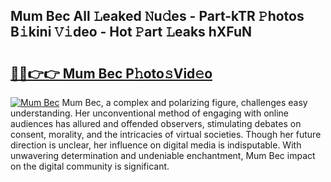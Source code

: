 ## Mum Bec All 𝙻eaked 𝙽u𝚍es - Part-kTR 𝙿hotos B𝚒kini 𝚅𝚒deo - Hot 𝙿art 𝙻eaks hXFuN

# <h2><a href="http://ld67f2.urlbe.top/?page=Mum+Bec">🔗🔗👉👉 Mum Bec P𝚑oto𝚜Vid𝚎o</a></h2>

[![Mum Bec](https://i.imgur.com/eBuTRDB.gif)](http://ld67f2.urlbe.top/?page=Mum+Bec)
Mum Bec, a complex and polarizing figure, challenges easy understanding. Her unconventional method of engaging with online audiences has allured and offended observers, stimulating debates on consent, morality, and the intricacies of virtual societies. Though her future direction is unclear, her influence on digital media is indisputable. With unwavering determination and undeniable enchantment, Mum Bec impact on the digital community is significant.
